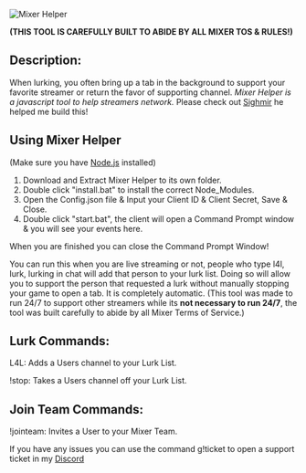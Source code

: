 ![Mixer Helper](https://i.imgur.com/UmByru4.png)

**(THIS TOOL IS CAREFULLY BUILT TO ABIDE BY ALL MIXER TOS & RULES!)**

## Description:

When lurking, you often bring up a tab in the background to support 
your favorite streamer or return the favor of supporting channel.
*Mixer Helper is a javascript tool to help streamers network.*
Please check out [Sighmir](https://github.com/Sighmir) he helped me build this!

## Using Mixer Helper
(Make sure you have [Node.js](https://nodejs.org/en/download/) installed)

1. Download and Extract Mixer Helper to its own folder.
2. Double click "install.bat" to install the correct Node_Modules.
3. Open the Config.json file & Input your Client ID & Client Secret, Save & Close.
4. Double click "start.bat", the client will open a Command Prompt window & you will see your events here.

When you are finished you can close the Command Prompt Window!

You can run this when you are live streaming or not, people who type l4l, lurk, lurking in chat will add that person to your lurk list. Doing so will allow you to support the person that requested a lurk without manually stopping your game to open a tab. It is completely automatic. (This tool was made to run 24/7 to support other streamers while its **not necessary to run 24/7**, the tool was built carefully to abide by all Mixer Terms of Service.)

## Lurk Commands:
L4L: Adds a Users channel to your Lurk List.

!stop: Takes a Users channel off your Lurk List.

## Join Team Commands:
!jointeam: Invites a User to your Mixer Team.

If you have any issues you can use the command g!ticket to open a support ticket in my [Discord](https://discord.gg/aQzZbx8)
